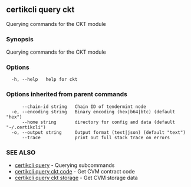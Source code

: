 ## certikcli query ckt

Querying commands for the CKT module

### Synopsis

Querying commands for the CKT module

### Options

```
  -h, --help   help for ckt
```

### Options inherited from parent commands

```
      --chain-id string   Chain ID of tendermint node
  -e, --encoding string   Binary encoding (hex|b64|btc) (default "hex")
      --home string       directory for config and data (default "~/.certikcli")
  -o, --output string     Output format (text|json) (default "text")
      --trace             print out full stack trace on errors
```

### SEE ALSO

* [certikcli query](certikcli_query.md)	 - Querying subcommands
* [certikcli query ckt code](certikcli_query_ckt_code.md)	 - Get CVM contract code
* [certikcli query ckt storage](certikcli_query_ckt_storage.md)	 - Get CVM storage data

